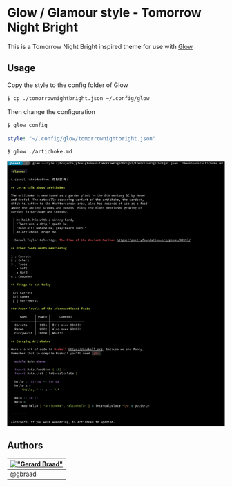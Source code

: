 # Glow / Glamour style - Tomorrow Night Bright

This is a Tomorrow Night Bright inspired theme for use with [Glow](https://github.com/charmbracelet/glow)


## Usage

Copy the style to the config folder of Glow
```bash
$ cp ./tomorrownightbright.json ~/.config/glow
```

Then change the configuration
```bash
$ glow config
```

```yaml
style: "~/.config/glow/tomorrownightbright.json"
```

```bash
$ glow ./artichoke.md
```

![screenshot](./screenshot.png)


## Authors

| [!["Gerard Braad"](http://gravatar.com/avatar/e466994eea3c2a1672564e45aca844d0.png?s=60)](http://gbraad.nl "Gerard Braad <me@gbraad.nl>") |
|---|
| [@gbraad](https://gbraad.nl/social)  |

